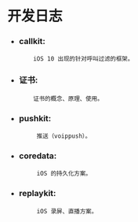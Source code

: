 # 开发日志

* ### callkit:


          iOS 10 出现的针对呼叫过滤的框架。

* ### 证书:


          证书的概念、原理、使用。

* ### pushkit:


           推送（voippush）。

* ### coredata:


           iOS 的持久化方案。

* ### replaykit:


           iOS 录屏、直播方案。

